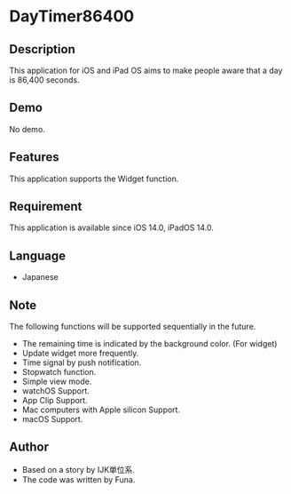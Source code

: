 # DayTimer86400
## Description
This application for iOS and iPad OS aims to make people aware that a day is 86,400 seconds.
## Demo
No demo.
## Features
This application supports the Widget function.
## Requirement
This application is available since iOS 14.0, iPadOS 14.0.
## Language
- Japanese
## Note
The following functions will be supported sequentially in the future.
- The remaining time is indicated by the background color. (For widget)
- Update widget more frequently.
- Time signal by push notification.
- Stopwatch function.
- Simple view mode.
- watchOS Support.
- App Clip Support.
- Mac computers with Apple silicon Support.
- macOS Support.
## Author
- Based on a story by IJK単位系.
- The code was written by Funa.
